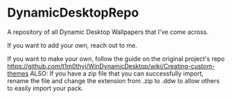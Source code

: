 # DynamicDesktopRepo

A repository of all Dynamic Desktop Wallpapers that I've come across.

If you want to add your own, reach out to me.

If you want to make your own, follow the guide on the original project's repo
https://github.com/t1m0thyj/WinDynamicDesktop/wiki/Creating-custom-themes
ALSO: If you have a zip file that you can successfully import, rename the file and change the extension from .zip to .ddw to allow others to easily import your pack.
